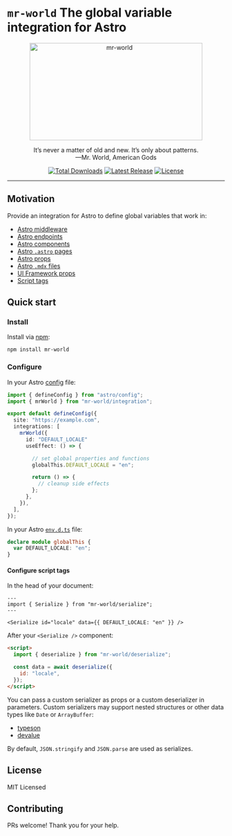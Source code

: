 # `mr-world` The global variable integration for Astro

<p align="center">
  <a href="https://github.com/jlarmstrongiv/mr-world#readme" target="_blank">
    <img alt="mr-world" src="https://raw.githubusercontent.com/jlarmstrongiv/mr-world/HEAD/logos/mr-world.png" width="400" height="225" style="max-width: 100%; object-fit: cover;">
  </a>
</p>

<p align="center">
  It’s never a matter of old and new. It’s only about patterns.
  <br />
  —Mr. World, American Gods
</p>

<p align="center">
  <a href="https://www.npmjs.com/package/mr-world"><img src="https://img.shields.io/npm/dt/mr-world.svg" alt="Total Downloads"></a>
  <!-- https://github.com/mr-world/mr-world/releases -->
  <a href="https://www.npmjs.com/package/mr-world?activeTab=versions"><img src="https://img.shields.io/npm/v/mr-world.svg" alt="Latest Release"></a>
  <a href="https://github.com/jlarmstrongiv/mr-world/blob/main/LICENSE.md"><img src="https://img.shields.io/npm/l/mr-world.svg" alt="License"></a>
</p>

---

## Motivation

Provide an integration for Astro to define global variables that work in:

- [Astro middleware](https://docs.astro.build/en/guides/middleware/)
- [Astro endpoints](/Users/jlarmst/Desktop/code/astro/astro-global-testing/README.md)
- [Astro components](https://docs.astro.build/en/core-concepts/astro-syntax/)
- [Astro `.astro` pages](https://docs.astro.build/en/core-concepts/astro-pages/)
- [Astro props](https://docs.astro.build/en/core-concepts/astro-components/#component-props)
- [Astro `.mdx` files](https://docs.astro.build/en/guides/markdown-content/)
- [UI Framework props](https://docs.astro.build/en/core-concepts/framework-components/)
- [Script tags](https://docs.astro.build/en/guides/client-side-scripts/)

## Quick start

### Install

Install via [npm](https://www.npmjs.com/package/mr-world):

```shell
npm install mr-world
```

### Configure

In your Astro [config](https://docs.astro.build/en/guides/configuring-astro/#supported-config-file-types) file:

```ts
import { defineConfig } from "astro/config";
import { mrWorld } from "mr-world/integration";

export default defineConfig({
  site: "https://example.com",
  integrations: [
    mrWorld({
      id: "DEFAULT_LOCALE"
      useEffect: () => {

        // set global properties and functions
        globalThis.DEFAULT_LOCALE = "en";

        return () => {
          // cleanup side effects
        };
      },
    }),
  ],
});
```

In your Astro [`env.d.ts`](https://docs.astro.build/en/guides/typescript/#extending-window-and-globalthis) file:

```ts
declare module globalThis {
  var DEFAULT_LOCALE: "en";
}
```

#### Configure script tags

In the head of your document:

```astro
---
import { Serialize } from "mr-world/serialize";
---

<Serialize id="locale" data={{ DEFAULT_LOCALE: "en" }} />
```

After your `<Serialize />` component:

```html
<script>
  import { deserialize } from "mr-world/deserialize";

  const data = await deserialize({
    id: "locale",
  });
</script>
```

You can pass a custom serializer as props or a custom deserializer in parameters. Custom serializers may support nested structures or other data types like `Date` or `ArrayBuffer`:

- [typeson](https://www.npmjs.com/package/typeson)
- [devalue](https://www.npmjs.com/package/devalue)

By default, `JSON.stringify` and `JSON.parse` are used as serializes.

## License

MIT Licensed

## Contributing

PRs welcome! Thank you for your help.
